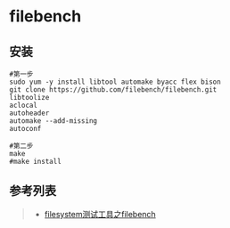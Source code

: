 # filebench
## 安装
```
#第一步
sudo yum -y install libtool automake byacc flex bison
git clone https://github.com/filebench/filebench.git
libtoolize
aclocal
autoheader
automake --add-missing
autoconf

#第二步
make
#make install
```

## 参考列表
> - [filesystem测试工具之filebench](http://www.yangguanjun.com/2017/07/08/fs-testtool-filebench/)


